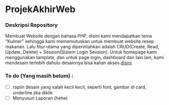 # ProjekAkhirWeb

### Deskripsi Repository

Membuat Website dengan bahasa PHP, disini kami mendapatkan tema "Kuliner" sehingga kami mememutuskan untuk membuat website resep makanan. Lalu fitur utama yang diperintahkan adalah CRUD(Create, Read, Update, Delete) + Session(Sistem Login Session). Untuk homepage kami menggunakan tamplate, dan untuk page login, dashboard dan lain lain, kami mendesain terlebih dahulu desainnya bisa kalian akses [disini](https://www.figma.com/file/deZBqLQPntA6osIR5XsF7I/Prak-Web---Desain-Projek-Akhir?type=design&node-id=9%3A143&mode=design&t=7p6MDz9GJLOXSurm-1).

### To do (Yang masih belum) :

- [ ] rapiin desain yang salah kecil kecil, seperti font, gambar di card, underline jika diklik
- [ ] Menyusun Laporan (hehe)
